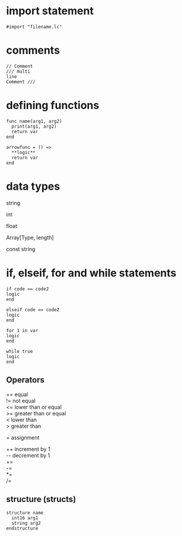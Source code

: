 # import statement
` #import "filename.lc" `

# comments
```
// Comment
/// multi  
line
Comment ///
```
# defining functions
```
func name(arg1, arg2)
  print(arg1, arg2)
  return var
end

arrowfunc = () =>
  **logic**
  return var
end
```
# data types


string

int

float

Array[Type, length]

const string
# if, elseif, for and while statements
```
if code == code2
logic
end
```
```
elseif code == code2
logic
end
```
```
for 1 in var
logic
end
```
```
while true
logic
end
```

## Operators

== equal <br>
!= not equal <br>
<= lower than or equal <br>
\>= greater than or equal <br>
< lower than <br>
\> greater than <br>

= assignment <br>

++ increment by 1 <br>
-- decrement by 1 <br>
+= <br>
-= <br>
*= <br>
/= <br>

## structure (structs)
```
structure name
  int16 arg1
  string arg2
endstructure
```
